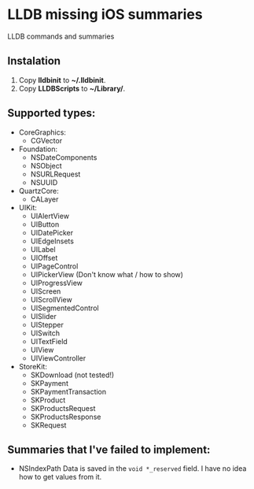 LLDB missing iOS summaries
==========================

LLDB commands and summaries

## Instalation
1. Copy **lldbinit** to **~/.lldbinit**.
2. Copy **LLDBScripts** to **~/Library/**.

## Supported types:
- CoreGraphics:
    - CGVector
- Foundation:
    - NSDateComponents
    - NSObject
    - NSURLRequest
    - NSUUID
- QuartzCore:
    - CALayer
- UIKit:
    - UIAlertView
    - UIButton
    - UIDatePicker
    - UIEdgeInsets
    - UILabel
    - UIOffset
    - UIPageControl
    - UIPickerView (Don't know what / how to show)
    - UIProgressView
    - UIScreen
    - UIScrollView
    - UISegmentedControl
    - UISlider
    - UIStepper
    - UISwitch
    - UITextField
    - UIView
    - UIViewController
- StoreKit:
    - SKDownload (not tested!)
    - SKPayment
    - SKPaymentTransaction
    - SKProduct
    - SKProductsRequest
    - SKProductsResponse
    - SKRequest

## Summaries that I've failed to implement:
- NSIndexPath
Data is saved in the `void *_reserved` field. I have no idea how to get values from it.
